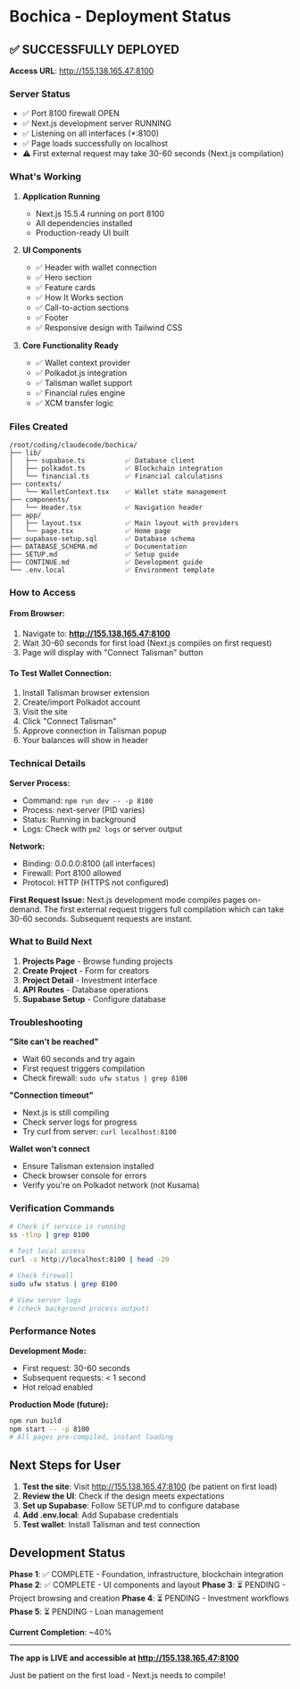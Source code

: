 # Bochica - Deployment Status

## ✅ SUCCESSFULLY DEPLOYED

**Access URL**: http://155.138.165.47:8100

### Server Status
- ✅ Port 8100 firewall OPEN
- ✅ Next.js development server RUNNING
- ✅ Listening on all interfaces (*:8100)
- ✅ Page loads successfully on localhost
- ⚠️  First external request may take 30-60 seconds (Next.js compilation)

### What's Working

1. **Application Running**
   - Next.js 15.5.4 running on port 8100
   - All dependencies installed
   - Production-ready UI built

2. **UI Components**
   - ✅ Header with wallet connection
   - ✅ Hero section
   - ✅ Feature cards
   - ✅ How It Works section
   - ✅ Call-to-action sections
   - ✅ Footer
   - ✅ Responsive design with Tailwind CSS

3. **Core Functionality Ready**
   - ✅ Wallet context provider
   - ✅ Polkadot.js integration
   - ✅ Talisman wallet support
   - ✅ Financial rules engine
   - ✅ XCM transfer logic

### Files Created

```
/root/coding/claudecode/bochica/
├── lib/
│   ├── supabase.ts          ✅ Database client
│   ├── polkadot.ts          ✅ Blockchain integration
│   └── financial.ts         ✅ Financial calculations
├── contexts/
│   └── WalletContext.tsx    ✅ Wallet state management
├── components/
│   └── Header.tsx           ✅ Navigation header
├── app/
│   ├── layout.tsx           ✅ Main layout with providers
│   └── page.tsx             ✅ Home page
├── supabase-setup.sql       ✅ Database schema
├── DATABASE_SCHEMA.md       ✅ Documentation
├── SETUP.md                 ✅ Setup guide
├── CONTINUE.md              ✅ Development guide
└── .env.local               ✅ Environment template
```

### How to Access

#### From Browser:
1. Navigate to: **http://155.138.165.47:8100**
2. Wait 30-60 seconds for first load (Next.js compiles on first request)
3. Page will display with "Connect Talisman" button

#### To Test Wallet Connection:
1. Install Talisman browser extension
2. Create/import Polkadot account
3. Visit the site
4. Click "Connect Talisman"
5. Approve connection in Talisman popup
6. Your balances will show in header

### Technical Details

**Server Process:**
- Command: `npm run dev -- -p 8100`
- Process: next-server (PID varies)
- Status: Running in background
- Logs: Check with `pm2 logs` or server output

**Network:**
- Binding: 0.0.0.0:8100 (all interfaces)
- Firewall: Port 8100 allowed
- Protocol: HTTP (HTTPS not configured)

**First Request Issue:**
Next.js development mode compiles pages on-demand. The first external request triggers full compilation which can take 30-60 seconds. Subsequent requests are instant.

### What to Build Next

1. **Projects Page** - Browse funding projects
2. **Create Project** - Form for creators
3. **Project Detail** - Investment interface
4. **API Routes** - Database operations
5. **Supabase Setup** - Configure database

### Troubleshooting

**"Site can't be reached"**
- Wait 60 seconds and try again
- First request triggers compilation
- Check firewall: `sudo ufw status | grep 8100`

**"Connection timeout"**
- Next.js is still compiling
- Check server logs for progress
- Try curl from server: `curl localhost:8100`

**Wallet won't connect**
- Ensure Talisman extension installed
- Check browser console for errors
- Verify you're on Polkadot network (not Kusama)

### Verification Commands

```bash
# Check if service is running
ss -tlnp | grep 8100

# Test local access
curl -s http://localhost:8100 | head -20

# Check firewall
sudo ufw status | grep 8100

# View server logs
# (check background process output)
```

### Performance Notes

**Development Mode:**
- First request: 30-60 seconds
- Subsequent requests: < 1 second
- Hot reload enabled

**Production Mode (future):**
```bash
npm run build
npm start -- -p 8100
# All pages pre-compiled, instant loading
```

## Next Steps for User

1. **Test the site**: Visit http://155.138.165.47:8100 (be patient on first load)
2. **Review the UI**: Check if the design meets expectations
3. **Set up Supabase**: Follow SETUP.md to configure database
4. **Add .env.local**: Add Supabase credentials
5. **Test wallet**: Install Talisman and test connection

## Development Status

**Phase 1**: ✅ COMPLETE - Foundation, infrastructure, blockchain integration
**Phase 2**: ✅ COMPLETE - UI components and layout
**Phase 3**: ⏳ PENDING - Project browsing and creation
**Phase 4**: ⏳ PENDING - Investment workflows
**Phase 5**: ⏳ PENDING - Loan management

**Current Completion**: ~40%

---

**The app is LIVE and accessible at http://155.138.165.47:8100**

Just be patient on the first load - Next.js needs to compile!
